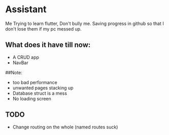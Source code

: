 # Assistant

Me Trying to learn flutter, Don't bully me.
Saving progress in github so that I don't lose them if my pc messed up.

## What does it have till now:
- A CRUD app
- NavBar

##Note:
- too bad performance
- unwanted pages stacking up
- Database struct is a mess
- No loading screen

## TODO
- Change routing on the whole (named routes suck)

